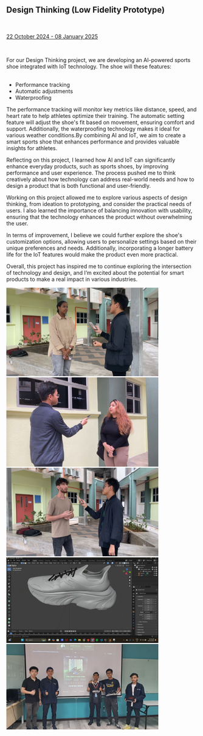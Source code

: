 <html>
  <body>
    <!--Contents-->
                            <h2 id="Title">Design Thinking (Low Fidelity Prototype)</h2><br>
                                <p><u>22 October 2024 - 08 January 2025</u><br>
                                    <div>
                                        <br><p>For our Design Thinking project, we are developing an AI-powered sports shoe integrated with IoT technology. The shoe will these features:
                                            <ul>
                                                <br><li>Performance tracking</li>
                                                <li>Automatic adjustments</li>
                                                <li>Waterproofing</li>
                                            </ul><p>The performance tracking will monitor key metrics like distance, speed, and heart rate to help athletes optimize their training. The automatic setting feature will adjust the shoe's fit based on movement, ensuring comfort and support. Additionally, the waterproofing technology makes it ideal for various weather conditions.By combining AI and IoT, we aim to create a smart sports shoe that enhances performance and provides valuable insights for athletes.
                                            <p>Reflecting on this project, I learned how AI and IoT can significantly enhance everyday products, such as sports shoes, by improving performance and user experience. The process pushed me to think creatively about how technology can address real-world needs and how to design a product that is both functional and user-friendly.
                                            <p>Working on this project allowed me to explore various aspects of design thinking, from ideation to prototyping, and consider the practical needs of users. I also learned the importance of balancing innovation with usability, ensuring that the technology enhances the product without overwhelming the user.
                                            <p>In terms of improvement, I believe we could further explore the shoe's customization options, allowing users to personalize settings based on their unique preferences and needs. Additionally, incorporating a longer battery life for the IoT features would make the product even more practical.
                                            <p>Overall, this project has inspired me to continue exploring the intersection of technology and design, and I’m excited about the potential for smart products to make a real impact in various industries.
                                        </p>
                              <img src="pictures/interview1.jpg" width="400px" alt="PC"> <br>
                              <img src="pictures/interview2.jpg" width="400px" alt="PC"> <br>
                              <img src="pictures/interview3.jpg" width="400px" alt="PC"> <br>
                              <img src="pictures/blender.jpg" width="400px" alt="PC"> <br>
                              <img src="pictures/presentation.jpg" width="400px" alt="PC"> <br>
                                </p>
  </body>
</html>